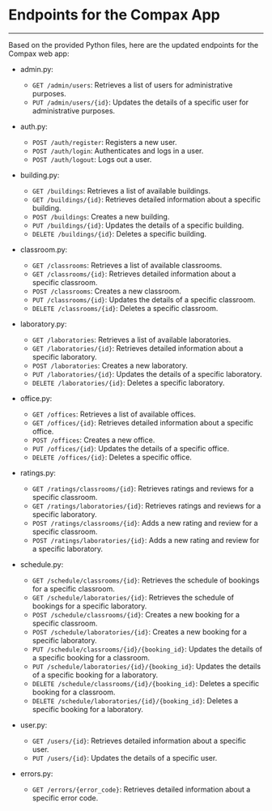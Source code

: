# Endpoints for the Compax App
**********************************************************************************

Based on the provided Python files, here are the updated endpoints for the Compax web app:

- admin.py:

    - `GET /admin/users`: Retrieves a list of users for administrative purposes.
    - `PUT /admin/users/{id}`: Updates the details of a specific user for administrative purposes.

- auth.py:

    - `POST /auth/register`: Registers a new user.
    - `POST /auth/login`: Authenticates and logs in a user.
    - `POST /auth/logout`: Logs out a user.

- building.py:

    - `GET /buildings`: Retrieves a list of available buildings.
    - `GET /buildings/{id}`: Retrieves detailed information about a specific building.
    - `POST /buildings`: Creates a new building.
    - `PUT /buildings/{id}`: Updates the details of a specific building.
    - `DELETE /buildings/{id}`: Deletes a specific building.

- classroom.py:

    - `GET /classrooms`: Retrieves a list of available classrooms.
    - `GET /classrooms/{id}`: Retrieves detailed information about a specific classroom.
    - `POST /classrooms`: Creates a new classroom.
    - `PUT /classrooms/{id}`: Updates the details of a specific classroom.
    - `DELETE /classrooms/{id}`: Deletes a specific classroom.

- laboratory.py:

    - `GET /laboratories`: Retrieves a list of available laboratories.
    - `GET /laboratories/{id}`: Retrieves detailed information about a specific laboratory.
    - `POST /laboratories`: Creates a new laboratory.
    - `PUT /laboratories/{id}`: Updates the details of a specific laboratory.
    - `DELETE /laboratories/{id}`: Deletes a specific laboratory.

- office.py:

    - `GET /offices`: Retrieves a list of available offices.
    - `GET /offices/{id}`: Retrieves detailed information about a specific office.
    - `POST /offices`: Creates a new office.
    - `PUT /offices/{id}`: Updates the details of a specific office.
    - `DELETE /offices/{id}`: Deletes a specific office.

- ratings.py:

    - `GET /ratings/classrooms/{id}`: Retrieves ratings and reviews for a specific classroom.
    - `GET /ratings/laboratories/{id}`: Retrieves ratings and reviews for a specific laboratory.
    - `POST /ratings/classrooms/{id}`: Adds a new rating and review for a specific classroom.
    - `POST /ratings/laboratories/{id}`: Adds a new rating and review for a specific laboratory.

- schedule.py:

    - `GET /schedule/classrooms/{id}`: Retrieves the schedule of bookings for a specific classroom.
    - `GET /schedule/laboratories/{id}`: Retrieves the schedule of bookings for a specific laboratory.
    - `POST /schedule/classrooms/{id}`: Creates a new booking for a specific classroom.
    - `POST /schedule/laboratories/{id}`: Creates a new booking for a specific laboratory.
    - `PUT /schedule/classrooms/{id}/{booking_id}`: Updates the details of a specific booking for a classroom.
    - `PUT /schedule/laboratories/{id}/{booking_id}`: Updates the details of a specific booking for a laboratory.
    - `DELETE /schedule/classrooms/{id}/{booking_id}`: Deletes a specific booking for a classroom.
    - `DELETE /schedule/laboratories/{id}/{booking_id}`: Deletes a specific booking for a laboratory.

- user.py:

    - `GET /users/{id}`: Retrieves detailed information about a specific user.
    - `PUT /users/{id}`: Updates the details of a specific user.

- errors.py:

    - `GET /errors/{error_code}`: Retrieves detailed information about a specific error code.